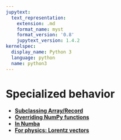 ```yaml
---
jupytext:
  text_representation:
    extension: .md
    format_name: myst
    format_version: '0.8'
    jupytext_version: 1.4.2
kernelspec:
  display_name: Python 3
  language: python
  name: python3
---
```


Specialized behavior
====================

   * **[Subclassing Array/Record](how-to-specialize-subclass)**
   * **[Overriding NumPy functions](how-to-specialize-override-numpy)**
   * **[In Numba](how-to-specialize-in-numba)**
   * **[For physics: Lorentz vectors](how-to-specialize-lorentz)**
